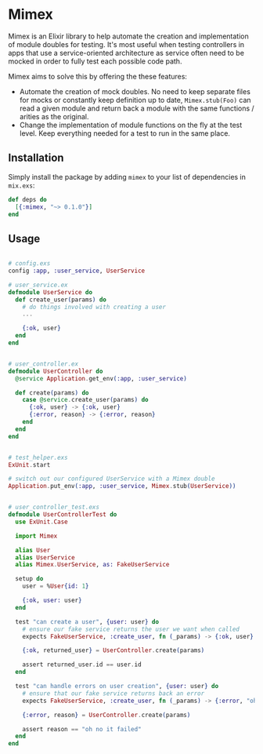 # Mimex

Mimex is an Elixir library to help automate the creation and implementation of module doubles for testing. It's most useful when testing controllers in apps that use a service-oriented architecture as service often need to be mocked in order to fully test each possible code path.

Mimex aims to solve this by offering the these features:
- Automate the creation of mock doubles. No need to keep separate files for mocks or constantly keep definition up to date, `Mimex.stub(Foo)` can read a given module and return back a module with the same functions / arities as the original.
- Change the implementation of module functions on the fly at the test level. Keep everything needed for a test to run in the same place.


## Installation

Simply install the package by adding `mimex` to your list of dependencies in `mix.exs`:

```elixir
def deps do
  [{:mimex, "~> 0.1.0"}]
end
```

## Usage

```elixir

# config.exs
config :app, :user_service, UserService

# user_service.ex
defmodule UserService do
  def create_user(params) do
    # do things involved with creating a user
    ...

    {:ok, user}
  end
end


# user_controller.ex
defmodule UserController do
  @service Application.get_env(:app, :user_service)

  def create(params) do
    case @service.create_user(params) do
      {:ok, user} -> {:ok, user}
      {:error, reason} -> {:error, reason}
    end
  end
end


# test_helper.exs
ExUnit.start

# switch out our configured UserService with a Mimex double
Application.put_env(:app, :user_service, Mimex.stub(UserService))


# user_controller_test.exs
defmodule UserControllerTest do
  use ExUnit.Case

  import Mimex

  alias User
  alias UserService
  alias Mimex.UserService, as: FakeUserService

  setup do
    user = %User{id: 1}

    {:ok, user: user}
  end

  test "can create a user", {user: user} do
    # ensure our fake service returns the user we want when called
    expects FakeUserService, :create_user, fn (_params) -> {:ok, user} end

    {:ok, returned_user} = UserController.create(params)

    assert returned_user.id == user.id
  end

  test "can handle errors on user creation", {user: user} do
    # ensure that our fake service returns back an error
    expects FakeUserService, :create_user, fn (_params) -> {:error, "oh no it failed"} end

    {:error, reason} = UserController.create(params)

    assert reason == "oh no it failed"
  end
end
```
